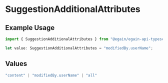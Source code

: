 # SuggestionAdditionalAttributes

## Example Usage

```typescript
import { SuggestionAdditionalAttributes } from "@egain/egain-api-typescript/models";

let value: SuggestionAdditionalAttributes = "modifiedBy.userName";
```

## Values

```typescript
"content" | "modifiedBy.userName" | "all"
```